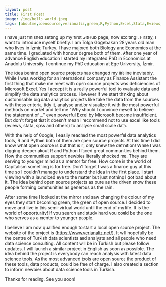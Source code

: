 ```yaml
---
layout: post
title: First Post!
image: /img/hello_world.jpeg
tags: [aboutme,opensource,verianaliz,green,R,Python,Excel,Stata,Eviews,İzmir]
---
```


I have just finished setting up my first GitHub page, how exciting!. Firstly, I want to introduce myself briefly. I am Tolga Göğebakan 28 years old man who lives in İzmir, Turkey. I have majored both Biology and Economics at the same time. I graduated with honour degree both of them. After one year of advance English education I started my integrated PhD in Economics at Anadolu University. I continue my PhD education at Ege University, İzmir.

The idea behind open source projects has changed my lifeline inevitably. While I was working for an international company as Finance Assistant the first thing that make me meet with open source projects was deficiencies of Microsoft Excel. Yes I accept it is a really powerful tool to evaluate data and simplify the data analytics process. However if we start thinking about customisable big data analytics projects like take the data from the sources with thess criteria, tidy it, analyse and/or visualize it with the most powerful methods on market and tell me "Why should I convince myself to believe the statement of ..." even powerful Excel by Microsoft become insufficient. But don't forget that it doesn't mean I recommend not to use excel like tools (eviews, stata, spss and others) to analyse small scale data.

With the help of Google, I easily reached the most powerful data analytics tools, R and Python both of them are open source projects. At this time I did know what open source is but that is it, only knew the definition! While I was digging deeper about R and Python I faced great communities behind them. How the communities support newbies literally shocked me. They are serving to younger mind as a mentor for free. How come in the world of Capitalism something is for free. Don't forget I was a finance guy at this time so I couldn't manage to understand the idea in the first place. I start viewing with a jaundiced eye to the matter but just nothing I got bad about it. The idea behind open source projects as pure as the driven snow these people forming communities as generous as the rain. 

After some time I looked at the mirror and saw changing the colour of my eyes they start becoming green, the green of open source. I decided to move and live in this semi-virtual world until the end of my life. It is the world of opportunity! If you search and study hard you could be the one who serves as a mentor to younger people.

I believe I am now qualified enough to start a local open source project. The website of the project is (https://www.verianaliz.net/). It will hopefully be the centre of Turkish data scientists and analysts and all people who need data science consulting. All content will be in Turkish but please follow updates. I will launch a similar project in English as soon as possible. The idea behind the project is everybody can reach analysis with latest data science tools. As the most advanced tools are open source the product of these tools, data products, could be free of charge. I also created a section to inform newbies about data science tools in Turkish. 

Thanks for reading. See you soon!

